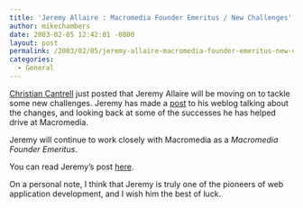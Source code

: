 ```yaml
---
title: 'Jeremy Allaire : Macromedia Founder Emeritus / New Challenges'
author: mikechambers
date: 2003-02-05 12:42:01 -0800
layout: post
permalink: /2003/02/05/jeremy-allaire-macromedia-founder-emeritus-new-challenges/
categories:
  - General
---
```



[Christian Cantrell][1] just posted that Jeremy Allaire will be moving on to tackle some new challenges. Jeremy has made a [post][2] to his weblog talking about the changes, and looking back at some of the successes he has helped drive at Macromedia.

Jeremy will continue to work closely with Macromedia as a *Macromedia Founder Emeritus*.

You can read Jeremy&#8217;s post [here][2].

On a personal note, I think that Jeremy is truly one of the pioneers of web application development, and I wish him the best of luck.

 [1]: http://markme.com/cantrell/weblog/index.cfm?m=2&d=5&y=2003
 [2]: http://radio.weblogs.com/0113297/2003/02/05.html#a113